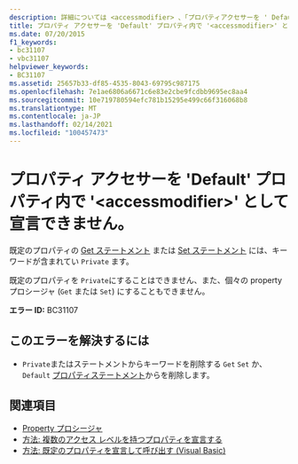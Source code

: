```yaml
---
description: 詳細については <accessmodifier> 、「プロパティアクセサーを ' Default ' プロパティで ' ' として宣言することはできません。
title: プロパティ アクセサーを 'Default' プロパティ内で '<accessmodifier>' として宣言できません。
ms.date: 07/20/2015
f1_keywords:
- bc31107
- vbc31107
helpviewer_keywords:
- BC31107
ms.assetid: 25657b33-df85-4535-8043-69795c987175
ms.openlocfilehash: 7e1ae6806a6671c6e83e2cbe9fcdbb9695ec8aa4
ms.sourcegitcommit: 10e719780594efc781b15295e499c66f316068b8
ms.translationtype: MT
ms.contentlocale: ja-JP
ms.lasthandoff: 02/14/2021
ms.locfileid: "100457473"
---
```

# <a name="property-accessors-cannot-be-declared-accessmodifier-in-a-default-property"></a>プロパティ アクセサーを 'Default' プロパティ内で '\<accessmodifier>' として宣言できません。

既定のプロパティの [Get ステートメント](../language-reference/statements/get-statement.md) または [Set ステートメント](../language-reference/statements/set-statement.md) には、キーワードが含まれてい `Private` ます。  
  
 既定のプロパティを `Private`にすることはできません、また、個々の property プロシージャ (`Get` または `Set`) にすることもできません。  
  
 **エラー ID:** BC31107  
  
## <a name="to-correct-this-error"></a>このエラーを解決するには  
  
- `Private`またはステートメントからキーワードを削除する `Get` `Set` か、 `Default` [プロパティステートメント](../language-reference/statements/property-statement.md)からを削除します。  
  
## <a name="see-also"></a>関連項目

- [Property プロシージャ](../programming-guide/language-features/procedures/property-procedures.md)
- [方法: 複数のアクセス レベルを持つプロパティを宣言する](../programming-guide/language-features/procedures/how-to-declare-a-property-with-mixed-access-levels.md)
- [方法: 既定のプロパティを宣言して呼び出す (Visual Basic)](../programming-guide/language-features/procedures/how-to-declare-and-call-a-default-property.md)

